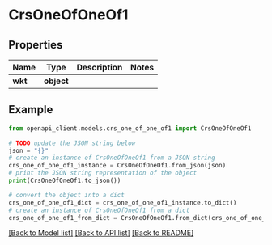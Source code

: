 # CrsOneOfOneOf1


## Properties

Name | Type | Description | Notes
------------ | ------------- | ------------- | -------------
**wkt** | **object** |  | 

## Example

```python
from openapi_client.models.crs_one_of_one_of1 import CrsOneOfOneOf1

# TODO update the JSON string below
json = "{}"
# create an instance of CrsOneOfOneOf1 from a JSON string
crs_one_of_one_of1_instance = CrsOneOfOneOf1.from_json(json)
# print the JSON string representation of the object
print(CrsOneOfOneOf1.to_json())

# convert the object into a dict
crs_one_of_one_of1_dict = crs_one_of_one_of1_instance.to_dict()
# create an instance of CrsOneOfOneOf1 from a dict
crs_one_of_one_of1_from_dict = CrsOneOfOneOf1.from_dict(crs_one_of_one_of1_dict)
```
[[Back to Model list]](../README.md#documentation-for-models) [[Back to API list]](../README.md#documentation-for-api-endpoints) [[Back to README]](../README.md)


